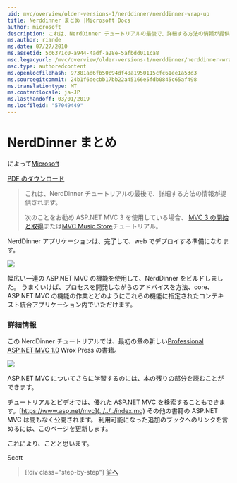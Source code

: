 ```yaml
---
uid: mvc/overview/older-versions-1/nerddinner/nerddinner-wrap-up
title: Nerddinner まとめ |Microsoft Docs
author: microsoft
description: これは、NerdDinner チュートリアルの最後で、詳細する方法の情報が提供されます。
ms.author: riande
ms.date: 07/27/2010
ms.assetid: 5c6371c0-a944-4adf-a28e-5afbdd011ca8
msc.legacyurl: /mvc/overview/older-versions-1/nerddinner/nerddinner-wrap-up
msc.type: authoredcontent
ms.openlocfilehash: 97381ad6fb50c94df48a1950115cfc61ee1a53d3
ms.sourcegitcommit: 24b1f6decbb17bb22a45166e5fdb0845c65af498
ms.translationtype: MT
ms.contentlocale: ja-JP
ms.lasthandoff: 03/01/2019
ms.locfileid: "57049449"
---
```

<a name="nerddinner-wrap-up"></a>NerdDinner まとめ
====================
によって[Microsoft](https://github.com/microsoft)

[PDF のダウンロード](http://aspnetmvcbook.s3.amazonaws.com/aspnetmvc-nerdinner_v1.pdf)

> これは、NerdDinner チュートリアルの最後で、詳細する方法の情報が提供されます。
> 
> 次のことをお勧め ASP.NET MVC 3 を使用している場合、 [MVC 3 の開始と取得](../../older-versions/getting-started-with-aspnet-mvc3/cs/intro-to-aspnet-mvc-3.md)または[MVC Music Store](../../older-versions/mvc-music-store/mvc-music-store-part-1.md)チュートリアル。


NerdDinner アプリケーションは、完了して、web でデプロイする準備になります。

![](nerddinner-wrap-up/_static/image1.png)

幅広い一連の ASP.NET MVC の機能を使用して、NerdDinner をビルドしました。 うまくいけば、プロセスを開発しながらのアドバイスを方法、core、ASP.NET MVC の機能の作業とどのようにこれらの機能に指定されたコンテキスト統合アプリケーション内でいただけます。

### <a name="learning-more"></a>詳細情報

この NerdDinner チュートリアルでは、最初の章の新しい[Professional ASP.NET MVC 1.0](https://www.amazon.com/gp/product/0470384611?ie=UTF8&amp;tag=scoblo04-20&amp;linkCode=xm2&amp;camp=1789&amp;creativeASIN=0470384611) Wrox Press の書籍。

[![](https://mscblogs.blob.core.windows.net/media/scottgu/Media/bookcover1_6CAECF94.png)](https://www.amazon.com/gp/product/0470384611?ie=UTF8&amp;tag=scoblo04-20&amp;linkCode=xm2&amp;camp=1789&amp;creativeASIN=0470384611)

ASP.NET MVC についてさらに学習するのには、本の残りの部分を読むことができます。

チュートリアルとビデオでは、優れた ASP.NET MVC を検索することもできます。[https://www.asp.net/mvc](../../../index.md) その他の書籍の ASP.NET MVC は間もなく公開されます。 利用可能になった追加のブックへのリンクを含めるには、このページを更新します。

これにより、ことと思います。

Scott

> [!div class="step-by-step"]
> [前へ](enable-automated-unit-testing.md)
